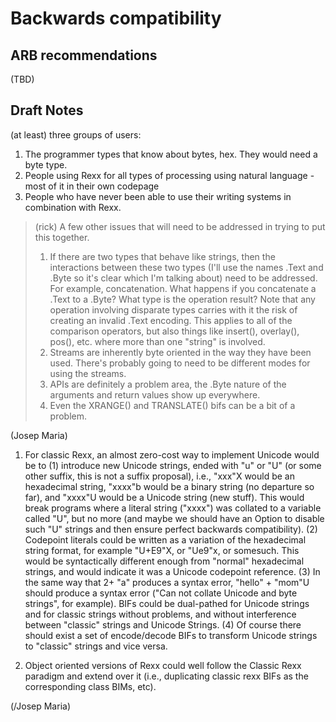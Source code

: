 # Backwards compatibility

## ARB recommendations

(TBD)

## Draft Notes

(at least) three groups of users:

1) The programmer types that know about bytes, hex. They would need a byte type.
2) People using Rexx for all types of processing using natural language - most of it in their own codepage
3) People who have never been able to use their writing systems in combination with Rexx.

> (rick)
> A few other issues that will need to be addressed in trying to put this together. 
> 1) If there are two types that behave like strings, then the interactions between these two types (I'll use the names .Text and .Byte so it's clear which I'm talking about) need to be addressed. For example, concatenation. What happens if you concatenate a .Text to a .Byte? What type is the operation result? Note that any operation involving disparate types carries with it the risk of creating an invalid .Text encoding. This applies to all of the comparison operators, but also things like insert(), overlay(), pos(), etc. where more than one "string" is involved. 
> 2) Streams are inherently byte oriented in the way they have been used. There's probably going to need to be different modes for using the streams. 
> 3) APIs are definitely a problem area, the .Byte nature of the arguments and return values show up everywhere.
> 4) Even the XRANGE() and TRANSLATE() bifs can be a bit of a problem.

(Josep Maria)

1. For classic Rexx, an almost zero-cost way to implement Unicode would be to (1) introduce new Unicode strings, ended with "u" or "U" (or some other suffix, this is not a suffix proposal), i.e., "xxx"X would be an hexadecimal string, "xxxx"b would be a binary string (no departure so far), and "xxxx"U would be a Unicode string (new stuff). This would break programs where a literal string ("xxxx") was collated to a variable called "U", but no more (and maybe we should have an Option to disable such "U" strings and then ensure perfect backwards compatibility). (2) Codepoint literals could be written as a variation of the hexadecimal string format, for example "U+E9"X, or "Ue9"x, or somesuch. This would be syntactically different enough from "normal" hexadecimal strings, and would indicate it was a Unicode codepoint reference. (3) In the same way that 2+ "a" produces a syntax error, "hello" + "mom"U should produce a syntax error ("Can not collate Unicode and byte strings", for example). BIFs could be dual-pathed for Unicode strings and for classic strings without problems, and without interference between "classic" strings and Unicode Strings. (4) Of course there should exist a set of encode/decode BIFs to transform Unicode strings to "classic" strings and vice versa.

2. Object oriented versions of Rexx could well follow the Classic Rexx paradigm and extend over it (i.e., duplicating classic rexx BIFs as the corresponding class BIMs, etc).

(/Josep Maria)

